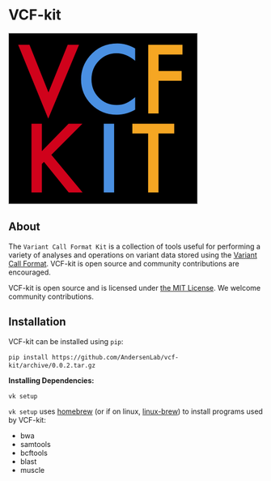 # VCF-kit

![logo.png](logo.png)

## About

The `Variant Call Format Kit` is a collection of tools useful for performing a variety of analyses and operations on variant data stored using the [Variant Call Format](https://en.wikipedia.org/wiki/Variant_Call_Format). VCF-kit is open source and community contributions are encouraged.

VCF-kit is open source and is licensed under [the MIT License](https://raw.githubusercontent.com/AndersenLab/VCF-kit/master/LICENSE). We welcome community contributions.

## Installation

VCF-kit can be installed using `pip`:

```
pip install https://github.com/AndersenLab/vcf-kit/archive/0.0.2.tar.gz
```

__Installing Dependencies:__

```
vk setup
```

`vk setup` uses [homebrew](http://brew.sh/) (or if on linux, [linux-brew](http://linuxbrew.sh/)) to install programs used by VCF-kit:

* bwa
* samtools
* bcftools
* blast
* muscle